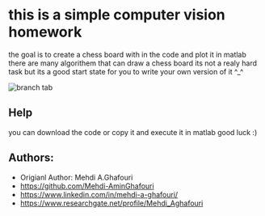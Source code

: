 this is a simple computer vision homework
====================================
the goal is to create a chess board with in the code and plot it in matlab
there are many algorithem that can draw a chess board its not a realy hard task but its a good start state for you to write your own version of it ^_^

![branch tab](https://github.com/Mehdi-AminGhafouri/University/blob/chess_board/Chess.png)

Help
------------
you can download the code or copy it and execute it in matlab
good luck :)

Authors:
--------
* Origianl Author: Mehdi A.Ghafouri
* https://github.com/Mehdi-AminGhafouri
* https://www.linkedin.com/in/mehdi-a-ghafouri/
* https://www.researchgate.net/profile/Mehdi_Aghafouri
